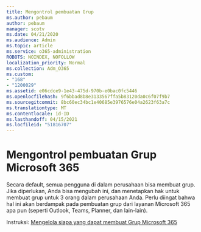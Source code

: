 ```yaml
---
title: Mengontrol pembuatan Grup
ms.author: pebaum
author: pebaum
manager: scotv
ms.date: 04/21/2020
ms.audience: Admin
ms.topic: article
ms.service: o365-administration
ROBOTS: NOINDEX, NOFOLLOW
localization_priority: Normal
ms.collection: Adm_O365
ms.custom:
- "168"
- "1200029"
ms.assetid: e06cdce9-1e43-475d-970b-e0bac0fc5446
ms.openlocfilehash: 9f6bbad8b8e3133567ffa5b83120da0c6f07f9b7
ms.sourcegitcommit: 8bc60ec34bc1e40685e3976576e04a2623f63a7c
ms.translationtype: MT
ms.contentlocale: id-ID
ms.lasthandoff: 04/15/2021
ms.locfileid: "51816707"
---
```

# <a name="control-creation-of-microsoft-365-groups"></a>Mengontrol pembuatan Grup Microsoft 365

Secara default, semua pengguna di dalam perusahaan bisa membuat grup. Jika diperlukan, Anda bisa mengubah ini, dan menetapkan hak untuk membuat grup untuk 3 orang dalam perusahaan Anda. Perlu diingat bahwa hal ini akan berdampak pada pembuatan grup dari layanan Microsoft 365 apa pun (seperti Outlook, Teams, Planner, dan lain-lain).
  
Instruksi: [Mengelola siapa yang dapat membuat Grup Microsoft 365](https://docs.microsoft.com/microsoft-365/admin/create-groups/manage-creation-of-groups)
